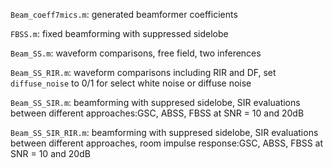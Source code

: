 `Beam_coeff7mics.m`: generated beamformer coefficients 

`FBSS.m`: fixed beamforming with suppressed sidelobe

`Beam_SS.m`: waveform comparisons, free field, two inferences

`Beam_SS_RIR.m`: waveform comparisons including RIR and DF, set `diffuse_noise` to 0/1 for select white noise or diffuse noise

`Beam_SS_SIR.m`: beamforming with suppresed sidelobe, SIR evaluations between different approaches:GSC, ABSS, FBSS at SNR = 10 and 20dB

`Beam_SS_SIR_RIR.m`: beamforming with suppresed sidelobe, SIR evaluations between different approaches, room impulse response:GSC, ABSS, FBSS at SNR = 10 and 20dB
